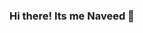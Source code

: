 ### Hi there! Its me Naveed  👋 
<!--
**Naveed-kaimkhani/Naveed-Kaimkhani** is a ✨ _special_ ✨ repository because its `README.md` (this file) appears on your GitHub profile.

Here are some ideas to get you started:

- 🔭 I’m currently working on flutter:
- 🌱 I’m currently learning App development: 
- 👯 I’m looking to collaborate on GDSC: 
- 💬 Ask me about Cpp-java-Flutter or any coding related stuff: 
- I’m looking for help to learn about new technologies.
- 📫 How to reach me: insta- @naveed_kk. Linkedin- @Naveed_Kaimkhan.
⚡ Fun fact: A fitness freak.
